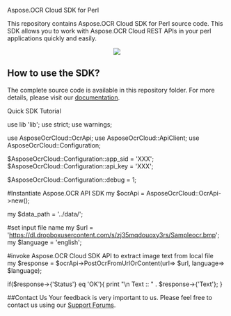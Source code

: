 Aspose.OCR Cloud SDK for Perl


This repository contains Aspose.OCR Cloud SDK for Perl source code. This SDK allows you to work with Aspose.OCR Cloud REST APIs in your perl applications quickly and easily. 

<p align="center">
  <a title="Download complete Aspose.OCR for Cloud source code" href="https://github.com/asposeocr/Aspose_ocr_Cloud/archive/master.zip">
	<img src="https://raw.github.com/AsposeExamples/java-examples-dashboard/master/images/downloadZip-Button-Large.png" />
  </a>
</p>

## How to use the SDK?

The complete source code is available in this repository folder. For more details, please visit our [documentation](http://www.aspose.com/docs/display/ocrcloud/Available+SDKs).

Quick SDK Tutorial


use lib 'lib';
use strict;
use warnings;

use AsposeOcrCloud::OcrApi;
use AsposeOcrCloud::ApiClient;
use AsposeOcrCloud::Configuration;

$AsposeOcrCloud::Configuration::app_sid = 'XXX';
$AsposeOcrCloud::Configuration::api_key = 'XXX';

$AsposeOcrCloud::Configuration::debug = 1;

#Instantiate Aspose.OCR API SDK
my $ocrApi = AsposeOcrCloud::OcrApi->new();

my $data_path = '../data/';

#set input file name
my $url = 'https://dl.dropboxusercontent.com/s/zj35mqdouoxy3rs/Sampleocr.bmp';
my $language = 'english';

#invoke Aspose.OCR Cloud SDK API to extract image text from local file                             
my $response = $ocrApi->PostOcrFromUrlOrContent(url=> $url, language=> $language);

if($response->{'Status'} eq 'OK'){
    print "\n Text :: " . $response->{'Text'};
   }

##Contact Us
Your feedback is very important to us. Please feel free to contact us using our [Support Forums](https://www.aspose.com/community/forums/).
